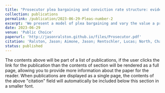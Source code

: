 ```yaml
---
title: "Prosecutor plea bargaining and conviction rate structure: evidence from an experiment"
collection: publications
permalink: /publication/2023-06-29-Pleas-number-2
excerpt: 'We present a model of plea bargaining and vary the value a prosecutor places on a conviction obtained via plea bargain relative to a conviction obtained at trial. We show that increasing the relative value of a plea bargain increases the trial penalty and decreases the severity of the equilibrium plea bargain. We report the results of an exploratory experiment which assesses this prediction in a more realistic setting, in which subjects are incentivized by conviction rates. Our treatment variable is whether convictions obtained via plea bargain are included in conviction rate calculations. Including plea bargains in conviction rates increases the number of plea offers made and increases the trial penalty, which is qualitatively in line with our predictions.'
date: 2023-06-29
venue: 'Public Choice'
paperurl: 'http://jasonralston.github.io/files/Prosecutor.pdf'
citation: 'Ralston, Jason; Aimone, Jason; Rentschler, Lucas; North, Charles (2023). &quot;Prosecutor plea bargaining and conviction rate structure: evidence from an experiment.&quot; <i>Public Choice</i>. 196.'
status: published
---
```


The contents above will be part of a list of publications, if the user clicks the link for the publication than the contents of section will be rendered as a full page, allowing you to provide more information about the paper for the reader. When publications are displayed as a single page, the contents of the above "citation" field will automatically be included below this section in a smaller font.
